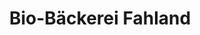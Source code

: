 ---
title: "Bio-Bäckerei Fahland"
url: /potsdam/bio-baeckerei-fahland-posthofstrasse/
shop: Bäckerei
---